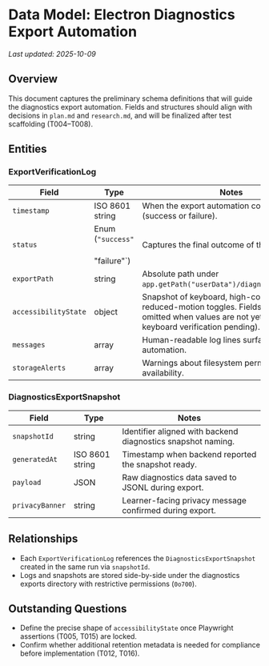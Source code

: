 # Data Model: Electron Diagnostics Export Automation

_Last updated: 2025-10-09_

## Overview
This document captures the preliminary schema definitions that will guide the diagnostics export automation. Fields and structures should align with decisions in `plan.md` and `research.md`, and will be finalized after test scaffolding (T004–T008).

## Entities

### ExportVerificationLog
| Field | Type | Notes |
| --- | --- | --- |
| `timestamp` | ISO 8601 string | When the export automation completed (success or failure). |
| `status` | Enum (`"success"  `"failure"`) | Captures the final outcome of the run. |
| `exportPath` | string | Absolute path under `app.getPath("userData")/diagnostics/exports`. |
| `accessibilityState` | object | Snapshot of keyboard, high-contrast, and reduced-motion toggles. Fields may be omitted when values are not yet captured (e.g., keyboard verification pending). |
| `messages` | array<string> | Human-readable log lines surfaced during automation. |
| `storageAlerts` | array<string> | Warnings about filesystem permissions or disk availability. |

### DiagnosticsExportSnapshot
| Field | Type | Notes |
| --- | --- | --- |
| `snapshotId` | string | Identifier aligned with backend diagnostics snapshot naming. |
| `generatedAt` | ISO 8601 string | Timestamp when backend reported the snapshot ready. |
| `payload` | JSON | Raw diagnostics data saved to JSONL during export. |
| `privacyBanner` | string | Learner-facing privacy message confirmed during export. |

## Relationships
- Each `ExportVerificationLog` references the `DiagnosticsExportSnapshot` created in the same run via `snapshotId`.
- Logs and snapshots are stored side-by-side under the diagnostics exports directory with restrictive permissions (`0o700`).

## Outstanding Questions
- Define the precise shape of `accessibilityState` once Playwright assertions (T005, T015) are locked.
- Confirm whether additional retention metadata is needed for compliance before implementation (T012, T016).
